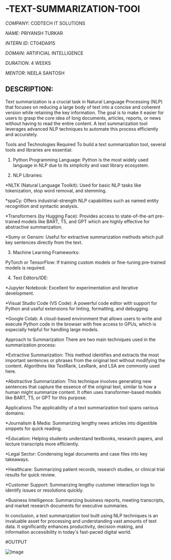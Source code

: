 # -TEXT-SUMMARIZATION-TOOl

*COMPANY*: CODTECH IT SOLUTIONS

*NAME*: PRIYANSH TURKAR

*INTERN ID*: CT04DA915

*DOMAIN*: ARTIFICIAL INTELLIGENCE

*DURATION*: 4 WEEKS

*MENTOR*: NEELA SANTOSH 

## DESCRIPTION: 
Text summarization is a crucial task in Natural Language Processing (NLP) that focuses on reducing a large body of text into a concise and coherent version while retaining the key information. The goal is to make it easier for users to grasp the core idea of long documents, articles, reports, or news without having to read the entire content. A text summarization tool leverages advanced NLP techniques to automate this process efficiently and accurately.

Tools and Technologies Required
To build a text summarization tool, several tools and libraries are essential:

1. Python Programming Language: Python is the most widely used language in NLP due to its simplicity and vast library ecosystem.

2. NLP Libraries:

*NLTK (Natural Language Toolkit): Used for basic NLP tasks like tokenization, stop word removal, and stemming.

*spaCy: Offers industrial-strength NLP capabilities such as named entity recognition and syntactic analysis.

*Transformers (by Hugging Face): Provides access to state-of-the-art pre-trained models like BART, T5, and GPT which are highly effective for abstractive summarization.

*Sumy or Gensim: Useful for extractive summarization methods which pull key sentences directly from the text.

3. Machine Learning Frameworks:

PyTorch or TensorFlow: If training custom models or fine-tuning pre-trained models is required.

4. Text Editors/IDE:

*Jupyter Notebook: Excellent for experimentation and iterative development.

*Visual Studio Code (VS Code): A powerful code editor with support for Python and useful extensions for linting, formatting, and debugging.

*Google Colab: A cloud-based environment that allows users to write and execute Python code in the browser with free access to GPUs, which is especially helpful for handling large models.

Approach to Summarization
There are two main techniques used in the summarization process:

*Extractive Summarization: This method identifies and extracts the most important sentences or phrases from the original text without modifying the content. Algorithms like TextRank, LexRank, and LSA are commonly used here.

*Abstractive Summarization: This technique involves generating new sentences that capture the essence of the original text, similar to how a human might summarize content. It often uses transformer-based models like BART, T5, or GPT for this purpose.

Applications
The applicability of a text summarization tool spans various domains:

*Journalism & Media: Summarizing lengthy news articles into digestible snippets for quick reading.

*Education: Helping students understand textbooks, research papers, and lecture transcripts more efficiently.

*Legal Sector: Condensing legal documents and case files into key takeaways.

*Healthcare: Summarizing patient records, research studies, or clinical trial results for quick review.

*Customer Support: Summarizing lengthy customer interaction logs to identify issues or resolutions quickly.

*Business Intelligence: Summarizing business reports, meeting transcripts, and market research documents for executive summaries.

In conclusion, a text summarization tool built using NLP techniques is an invaluable asset for processing and understanding vast amounts of text data. It significantly enhances productivity, decision-making, and information accessibility in today's fast-paced digital world.

#OUTPUT

![Image](https://github.com/user-attachments/assets/5818109b-47d6-4555-bad4-a15a90f58334)
